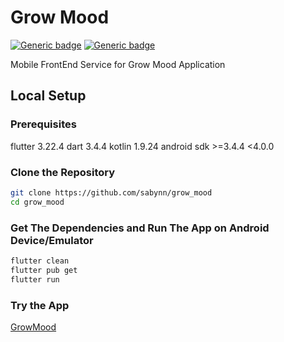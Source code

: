 # Grow Mood
[![Generic badge](https://img.shields.io/badge/Flutter-v3.22.4-blue)](https://flutter.dev/docs)
[![Generic badge](https://img.shields.io/badge/Dart-v2.4.4-blue)](https://dart.dev/guides)

Mobile FrontEnd Service for Grow Mood Application

## Local Setup
### Prerequisites
flutter 3.22.4
dart 3.4.4
kotlin 1.9.24
android sdk >=3.4.4 <4.0.0

### Clone the Repository

```bash
git clone https://github.com/sabynn/grow_mood
cd grow_mood
```
### Get The Dependencies and Run The App on Android Device/Emulator
```bash
flutter clean
flutter pub get
flutter run
```
### Try the App
[GrowMood](https://drive.google.com/file/d/1sHnOMXR0NCDyEn1oEUnLslWQ3c444UfX/view?usp=drive_link)
